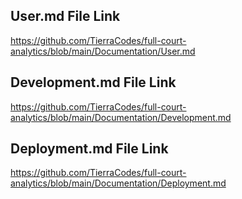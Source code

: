 ## User.md File Link
https://github.com/TierraCodes/full-court-analytics/blob/main/Documentation/User.md

## Development.md File Link
https://github.com/TierraCodes/full-court-analytics/blob/main/Documentation/Development.md

## Deployment.md File Link
https://github.com/TierraCodes/full-court-analytics/blob/main/Documentation/Deployment.md


